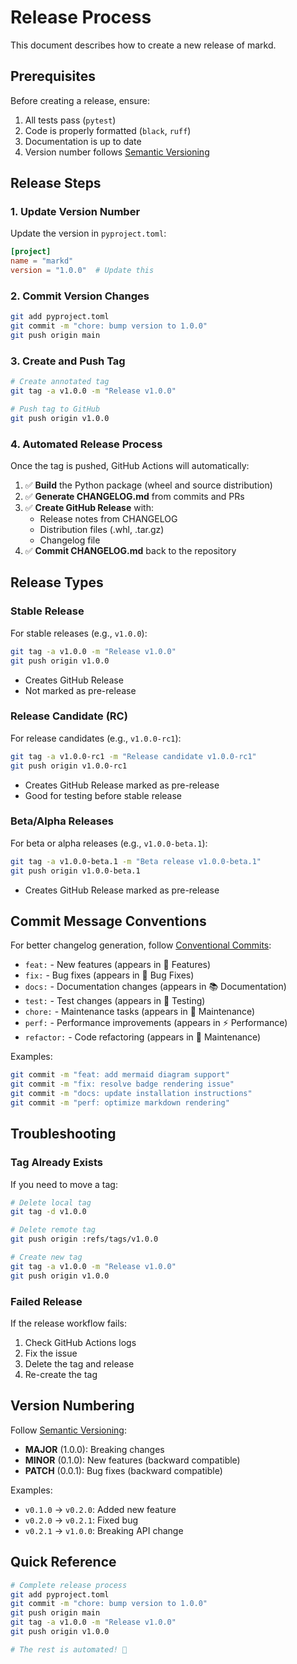 # Release Process

This document describes how to create a new release of markd.

## Prerequisites

Before creating a release, ensure:

1. All tests pass (`pytest`)
2. Code is properly formatted (`black`, `ruff`)
3. Documentation is up to date
4. Version number follows [Semantic Versioning](https://semver.org/)

## Release Steps

### 1. Update Version Number

Update the version in `pyproject.toml`:

```toml
[project]
name = "markd"
version = "1.0.0"  # Update this
```

### 2. Commit Version Changes

```bash
git add pyproject.toml
git commit -m "chore: bump version to 1.0.0"
git push origin main
```

### 3. Create and Push Tag

```bash
# Create annotated tag
git tag -a v1.0.0 -m "Release v1.0.0"

# Push tag to GitHub
git push origin v1.0.0
```

### 4. Automated Release Process

Once the tag is pushed, GitHub Actions will automatically:

1. ✅ **Build** the Python package (wheel and source distribution)
2. ✅ **Generate CHANGELOG.md** from commits and PRs
3. ✅ **Create GitHub Release** with:
   - Release notes from CHANGELOG
   - Distribution files (.whl, .tar.gz)
   - Changelog file
4. ✅ **Commit CHANGELOG.md** back to the repository

## Release Types

### Stable Release

For stable releases (e.g., `v1.0.0`):

```bash
git tag -a v1.0.0 -m "Release v1.0.0"
git push origin v1.0.0
```

- Creates GitHub Release
- Not marked as pre-release

### Release Candidate (RC)

For release candidates (e.g., `v1.0.0-rc1`):

```bash
git tag -a v1.0.0-rc1 -m "Release candidate v1.0.0-rc1"
git push origin v1.0.0-rc1
```

- Creates GitHub Release marked as pre-release
- Good for testing before stable release

### Beta/Alpha Releases

For beta or alpha releases (e.g., `v1.0.0-beta.1`):

```bash
git tag -a v1.0.0-beta.1 -m "Beta release v1.0.0-beta.1"
git push origin v1.0.0-beta.1
```

- Creates GitHub Release marked as pre-release

## Commit Message Conventions

For better changelog generation, follow [Conventional Commits](https://www.conventionalcommits.org/):

- `feat:` - New features (appears in 🚀 Features)
- `fix:` - Bug fixes (appears in 🐛 Bug Fixes)
- `docs:` - Documentation changes (appears in 📚 Documentation)
- `test:` - Test changes (appears in 🧪 Testing)
- `chore:` - Maintenance tasks (appears in 🔧 Maintenance)
- `perf:` - Performance improvements (appears in ⚡ Performance)
- `refactor:` - Code refactoring (appears in 🔧 Maintenance)

Examples:
```bash
git commit -m "feat: add mermaid diagram support"
git commit -m "fix: resolve badge rendering issue"
git commit -m "docs: update installation instructions"
git commit -m "perf: optimize markdown rendering"
```

## Troubleshooting

### Tag Already Exists

If you need to move a tag:

```bash
# Delete local tag
git tag -d v1.0.0

# Delete remote tag
git push origin :refs/tags/v1.0.0

# Create new tag
git tag -a v1.0.0 -m "Release v1.0.0"
git push origin v1.0.0
```

### Failed Release

If the release workflow fails:

1. Check GitHub Actions logs
2. Fix the issue
3. Delete the tag and release
4. Re-create the tag

## Version Numbering

Follow [Semantic Versioning](https://semver.org/):

- **MAJOR** (1.0.0): Breaking changes
- **MINOR** (0.1.0): New features (backward compatible)
- **PATCH** (0.0.1): Bug fixes (backward compatible)

Examples:
- `v0.1.0` → `v0.2.0`: Added new feature
- `v0.2.0` → `v0.2.1`: Fixed bug
- `v0.2.1` → `v1.0.0`: Breaking API change

## Quick Reference

```bash
# Complete release process
git add pyproject.toml
git commit -m "chore: bump version to 1.0.0"
git push origin main
git tag -a v1.0.0 -m "Release v1.0.0"
git push origin v1.0.0

# The rest is automated! 🎉
```
